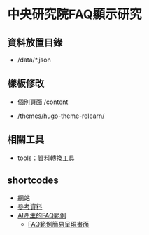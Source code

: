 # 中央研究院FAQ顯示研究

## 資料放置目錄

* /data/*.json

## 樣板修改

* 個別頁面 /content

* /themes/hugo-theme-relearn/

## 相關工具
* tools：資料轉換工具

## shortcodes
* [網站](https://asfaqs.github.io)
* [參考資料](https://input.sh/hugo-data-into-content-with-a-shortcode/)
* [AI產生的FAQ範例](https://github.com/AS-AIGC/AS-AIGFAQ/tree/main/examples)
  - [FAQ範例簡易呈現畫面](https://ecodb.lass-net.org/LJ/FAQ.html)
